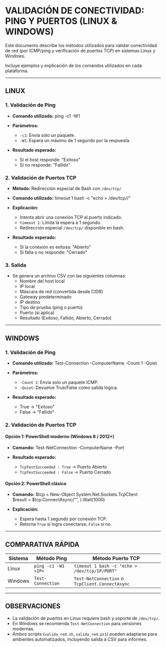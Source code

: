 # VALIDACIÓN DE CONECTIVIDAD: PING Y PUERTOS (LINUX & WINDOWS)

Este documento describe los métodos utilizados para validar conectividad de red 
(por ICMP/ping y verificación de puertos TCP) en sistemas Linux y Windows. 

Incluye ejemplos y explicación de los comandos utilizados en cada plataforma.

---

## LINUX

### 1. Validación de Ping
- **Comando utilizado:**
  ping -c1 -W1 <IP>

- **Parámetros:**
  - `-c1`: Envía solo un paquete.
  - `-W1`: Espera un máximo de 1 segundo por la respuesta.

- **Resultado esperado:**
  - Si el host responde: "Exitoso"
  - Si no responde: "Fallido"

### 2. Validación de Puertos TCP
- **Método:** Redirección especial de Bash con `/dev/tcp/`

- **Comando utilizado:**
  timeout 1 bash -c "echo > /dev/tcp/<IP>/<PUERTO>"

- **Explicación:**
  - Intenta abrir una conexión TCP al puerto indicado.
  - `timeout 1`: Limita la espera a 1 segundo.
  - Redirección especial `/dev/tcp/` disponible en bash.

- **Resultado esperado:**
  - Si la conexión es exitosa: "Abierto"
  - Si falla o no responde: "Cerrado"

### 3. Salida
- Se genera un archivo CSV con las siguientes columnas:
  - Nombre del host local
  - IP local
  - Máscara de red (convertida desde CIDR)
  - Gateway predeterminado
  - IP destino
  - Tipo de prueba (ping o puerto)
  - Puerto (si aplica)
  - Resultado (Exitoso, Fallido, Abierto, Cerrado)

---

## WINDOWS

### 1. Validación de Ping
- **Comando utilizado:**
  Test-Connection -ComputerName <IP> -Count 1 -Quiet

- **Parámetros:**
  - `-Count 1`: Envía solo un paquete ICMP.
  - `-Quiet`: Devuelve True/False como salida lógica.

- **Resultado esperado:**
  - True  → "Exitoso"
  - False → "Fallido"

### 2. Validación de Puertos TCP

#### Opción 1: PowerShell moderno (Windows 8 / 2012+)
- **Comando:**
  Test-NetConnection -ComputerName <IP> -Port <PUERTO>

- **Resultado esperado:**
  - `TcpTestSucceeded : True`  → Puerto Abierto
  - `TcpTestSucceeded : False` → Puerto Cerrado

#### Opción 2: PowerShell clásico
- **Comando:**
  $tcp = New-Object System.Net.Sockets.TcpClient  
  $result = $tcp.ConnectAsync("<IP>", <PUERTO>).Wait(1000)

- **Explicación:**
  - Espera hasta 1 segundo por conexión TCP.
  - Retorna `True` si logra conectarse, `False` si no.

---

## COMPARATIVA RÁPIDA

| Sistema   | Método Ping                  | Método Puerto TCP                            |
|-----------|------------------------------|-----------------------------------------------|
| Linux     | `ping -c1 -W1 <IP>`          | `timeout 1 bash -c "echo > /dev/tcp/IP/PORT"` |
| Windows   | `Test-Connection`            | `Test-NetConnection` o `TcpClient.ConnectAsync` |

---

## OBSERVACIONES

- La validación de puertos en Linux requiere bash y soporte de `/dev/tcp/`.
- En Windows se recomienda `Test-NetConnection` para versiones modernas.
- Ambos scripts (`valida_red.sh`, `valida_red.ps1`) pueden adaptarse para ambientes automatizados, incluyendo salida a CSV para informes.

